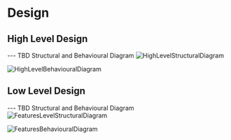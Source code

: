 # Design

## High Level Design 

--- TBD Structural and Behavioural Diagram
![HighLevelStructuralDiagram](https://meeraacademy.com/wp-content/uploads/2017/08/Activity.png)

![HighLevelBehaviouralDiagram](https://d3n817fwly711g.cloudfront.net/uploads/2014/06/Library-Management-1024x780.png)

## Low Level Design 

--- TBD Structural and Behavioural Diagram
![FeaturesLevelStructuralDiagram](https://3.bp.blogspot.com/-5k0KCHbFEcM/WNdXdA9kN5I/AAAAAAAACEw/ie5Q8H539u8j5AFjhnEqKQa9l_aEGWwwgCLcB/s1600/library-user-flow-diagram.png)

![FeaturesBehaviouralDiagram](https://sites.google.com/site/ignoubcafinalyearprojects/_/rsrc/1479403366011/project-report/library-management-system-project-report/DATA%20FLOW%20DIAGRAM%20FOR%20BOOK%20SEARCH%20-%20library%20management%20system.jpg)
